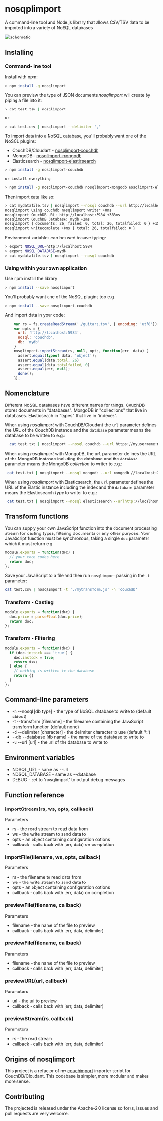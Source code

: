 # nosqplimport

A command-line tool and Node.js library that allows CSV/TSV data to be imported into a variety of NoSQL databases

![schematic](https://raw.githubusercontent.com/glynnbird/nosqlimport/master/img/nosqlimport-schematic.png "Schematic Diagram") 

## Installing

### Command-line tool

Install with npm:

```sh
> npm install -g nosqlimport
```

You can preview the type of JSON documents *nosqlimport* will create by piping a file into it:

```sh
> cat test.tsv | nosqlimport

or

> cat test.csv | nosqlimport --delimiter ','
```

To import data into a NoSQL database, you'll probably want one of the NoSQL plugins:

- CouchDB/Cloudant -  [nosqlimport-couchdb](https://www.npmjs.com/package/nosqlimport-couchdb)
- MongoDB -  [nosqlimport-mongodb](https://www.npmjs.com/package/nosqlimport-mongodb) 
- Elasticsearch -  [nosqlimport-elasticsearch](https://www.npmjs.com/package/nosqlimport-elasticsearch) 

```sh
> npm install -g nosqlimport-couchdb

or install everything

> npm install -g nosqlimport-couchdb nosqlimport-mongodb nosqlimport-elasticsearch
```

Then import data like so:

```sh
> cat mydatafile.tsv | nosqlimport --nosql couchdb --url http://localhost:5984 --db mydb
nosqlimport Using couchdb nosqlimport writer +0ms
nosqlimport CouchDB URL: http://localhost:5984 +388ms
nosqlimport CouchDB Database: mydb +2ms
nosqlimport { documents: 26, failed: 0, total: 26, totalfailed: 0 } +153ms
nosqlimport writecomplete +0ms { total: 26, totalfailed: 0 }
```

Environment variables can be used to save typing:

```sh
> export NOSQL_URL=http://localhost:5984
> export NOSQL_DATABASE=mydb
> cat mydatafile.tsv | nosqlimport --nosql couchdb
```

### Using within your own application

Use npm install the library

```sh
> npm install --save nosqlimport
```

You'll probably want one of the NoSQL plugins too e.g.

```sh
> npm install --save nosqlimport-couchdb
```

And import data in your code:

```js
    var rs = fs.createReadStream('./guitars.tsv', { encoding: 'utf8'});
    var opts = {
      url: 'http://localhost:5984',
      nosql: 'couchdb',
      db: 'mydb'
    }
    nosqlimport.importStream(rs, null, opts, function(err, data) {
      assert.equal(typeof data, 'object');
      assert.equal(data.total, 26)
      assert.equal(data.totalfailed, 0)
      assert.equal(err, null);     
      done(); 
    });
```

## Nomenclature

Different NoSQL databases have different names for things. CouchDB stores documents in "databases". MongoDB in "collections" that live in databases. Elasticseach in "types" that live in "indexes".

When using *nosqlimport* with CouchDB/Cloudant the `url` parameter defines the URL of the CouchDB instance and the `database` parameter means the database to be written to e.g.:

```sh
  cat test.txt | nosqlimport --nosql couchdb --url https://myusername:mypassword@myhost.cloudant.com --db mydb
```

When using *nosqlimport* with MongoDB, the `url` parameter defines the URL of the MongoDB instance including the database and the `database` parameter means the MongoDB *collection* to writer to e.g.:

```sh
 cat test.txt | nosqlimport --nosql mongodb --url mongodb://localhost:27017/mydatabase --database mycollection
```

When using *nosqlimport* with Elasticsearch, the `url` parameter defines the URL of the Elastic instance including the index and the `database` parameter means the Elasticsearch *type* to writer to e.g.:

```sh
 cat test.txt | nosqlimport --nosql elasticsearch --urlhttp://localhost:9200/mydatabase --database mycollection
```

## Transform functions

You can supply your own JavaScript function into the document processing stream for casting types, filtering documents or any other purpose. Your JavaScript function must be synchronous, taking a single `doc` parameter which it must return e.g

```js
module.exports = function(doc) {
  // your code codes here
  return doc;
};
```

Save your JavaScript to a file and then run `nosqlimport` passing in the `-t` parameter:

```sh
cat test.csv | nosqlimport -t './mytransform.js' -n 'couchdb'
```

### Transform - Casting

```js
module.exports = function(doc) {
  doc.price = parseFloat(doc.price);
  return doc;
};
```

### Transform - Filtering

```js
module.exports = function(doc) {
  if (doc.instock === 'true') {
    doc.instock = true;
    return doc;
  } else {
    // nothing is written to the database
    return {}
  }
};
```

## Command-line parameters

* -n --nosql [db type] - the type of NoSQL database to write to (default stdout)
* -t --transform [filename] - the filename containing the JavaScript transform function (default none)
* -d --delimiter [character] - the delimiter character to use (default '\t')
* --db --database [db name] - the name of the database to write to
* -u --url [url] - the url of the database to write to


## Environment variables

* NOSQL_URL - same as --url
* NOSQL_DATABASE - same as --database
* DEBUG - set to 'nosqlimport' to output debug messages

## Function reference

### importStream(rs, ws, opts, callback)

Parameters

- rs - the read stream to read data from
- ws - the write stream to send data to
- opts - an object containing configuration options
- callback - calls back with (err, data) on completion

### importFile(filename, ws, opts, callback)

Parameters

- rs - the filename to read data from 
- ws - the write stream to send data to
- opts - an object containing configuration options
- callback - calls back with (err, data) on completion

### previewFile(filename, callback) 

Parameters

- filename - the name of the file to preview
- callback - calls back with (err, data, delimiter)

### previewFile(filename, callback) 

Parameters

- filename - the name of the file to preview
- callback - calls back with (err, data, delimiter)

### previewURL(url, callback) 

Parameters

- url - the url to preview
- callback - calls back with (err, data, delimiter)


### previewStream(rs, callback) 

Parameters

- rs - the read stream
- callback - calls back with (err, data, delimiter)


## Origins of nosqlimport

This project is a refactor of my [couchimport](https://www.npmjs.com/package/couchimport) importer script for CouchDB/Cloudant. This codebase is simpler, more modular and makes more sense.

## Contributing

The projected is released under the Apache-2.0 license so forks, issues and pull requests are very welcome.



